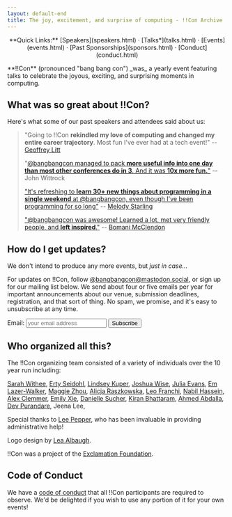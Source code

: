 ```yaml
---
layout: default-end
title: The joy, excitement, and surprise of computing - !!Con Archive
---
```


<p style="text-align: center;">
  **Quick Links:**
  [Speakers](speakers.html)
  &middot;
  [Talks*](talks.html)
  &middot;
  [Events](events.html)
  &middot;
  [Past Sponsorships](sponsors.html)
  &middot;
  [Conduct](conduct.html)
</p>

<p id="blurb">**!!Con** (pronounced "bang bang con") _was_ a yearly event featuring talks to celebrate the
joyous, exciting, and surprising moments in computing.
</p>

## What was so great about !!Con?

Here's what some of our past speakers and attendees said about us:

> "Going to !!Con **rekindled my love of computing and changed my entire career trajectory**. Most fun I've ever had at a tech event!"
> -- [Geoffrey Litt](https://www.geoffreylitt.com/)
>
> "[@bangbangcon managed to pack **more useful info into one day than most other conferences do in 3**. And it was **10x more fun.**"](https://twitter.com/johnwittrock/status/861206986448404481)
> -- John Wittrock
>
> ["It's refreshing to **learn 30+ new things about programming in a single weekend** at @bangbangcon, even though I've been programming for so long"](https://twitter.com/pixelyunicorn/status/861690031370645504)
> -- [Melody Starling](https://melody.dev/)
>
> ["@bangbangcon was awesome!  Learned a lot, met very friendly people, and **left inspired**."](https://twitter.com/bxmani/status/861400448107937792)
> -- [Bomani McClendon](https://bomani.rip/)

## How do I get updates?

We don't intend to produce any more events, but _just in case..._

For updates on !!Con, follow
[@bangbangcon@mastodon.social](https://mastodon.social/@bangbangcon), or sign up
for our mailing list below.  We send about four or five emails per year for important announcements about our venue, 
submission deadlines, registration, and that sort of thing.  No spam, we promise, and it's easy to unsubscribe at any 
time.

<!-- Begin MailChimp Signup Form -->
<div id="mc_embed_signup">
<form action="https://bangbangcon.us3.list-manage.com/subscribe/post?u=37b924b9d7d71dc7aa1a52b4c&amp;id=9f9ec7c469" method="post" id="mc-embedded-subscribe-form" name="mc-embedded-subscribe-form" class="validate" target="_blank" style="background-color: inherit;" novalidate>
<div class="mc-field-group">
<label for="mce-EMAIL">Email:</label>
<input type="email" value="" name="EMAIL" class="required email" id="mce-EMAIL" placeholder='your email address'>
<input type="submit" value="Subscribe" name="subscribe" id="mc-embedded-subscribe" class="button">
</div>
<div id="mce-responses" class="clear">
<div class="response" id="mce-error-response" style="display:none"></div>
<div class="response" id="mce-success-response" style="display:none"></div>
</div>
<!-- real people should not fill this in and expect good things - do not remove this or risk form bot signups-->
<div style="position: absolute; left: -50020px;">
<label>"Don't fill this in, it's for bots!"
<input type="text" name="b_37b924b9d7d71dc7aa1a52b4c_9f9ec7c469" value="">
</label>
</div>
</form>
</div>

<a name="organizers"></a>

## Who organized all this?

The !!Con organizing team consisted of a variety of individuals over the 10 year run including:

[Sarah Withee](https://geekygirlsarah.com/links),
[Erty Seidohl](https://erty.me),
[Lindsey Kuper](http://decomposition.al/),
[Joshua Wise](https://joshuawise.com/),
[Julia Evans](https://jvns.ca),
[Em Lazer-Walker](https://twitter.com/lazerwalker),
[Maggie Zhou](https://twitter.com/zmagg),
[Alicja Raszkowska](https://twitter.com/mamrotynka),
[Leo Franchi](https://www.instagram.com/lfranchi),
[Nabil Hassein](https://nabilhassein.github.io),
[Alex Clemmer](https://twitter.com/hausdorff_space),
[Emily Xie](https://twitter.com/emilyxxie),
[Danielle Sucher](https://www.daniellesucher.com/),
[Kiran Bhattaram](https://twitter.com/kiranb),
[Ahmed Abdalla](https://twitter.com/simplyahmaz1ng),
[Dev Purandare](https://sincerely.dev),
Jeena Lee,

Special thanks to [Lee Pepper](https://sheerspite.ca/), who has been invaluable in providing administrative help!

Logo design by
[Lea Albaugh](http://lea.zone/).


!!Con was a project of the [Exclamation Foundation](https://exclamation.foundation).

## Code of Conduct

We have a [code of conduct](conduct.html) that all !!Con participants are required to observe. We'd be delighted if you wish to 
use any portion of it for your own events!
